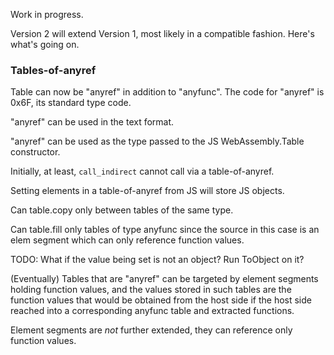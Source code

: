 
Work in progress.

Version 2 will extend Version 1, most likely in a compatible fashion.  Here's what's going on.

### Tables-of-anyref

Table can now be "anyref" in addition to "anyfunc".  The code for "anyref" is 0x6F, its standard type code.

"anyref" can be used in the text format.

"anyref" can be used as the type passed to the JS WebAssembly.Table constructor.

Initially, at least, `call_indirect` cannot call via a table-of-anyref.

Setting elements in a table-of-anyref from JS will store JS objects.

Can table.copy only between tables of the same type.

Can table.fill only tables of type anyfunc since the source in this case is an elem segment which can only reference function values.

TODO: What if the value being set is not an object?  Run ToObject on it?

(Eventually)  Tables that are "anyref" can be targeted by element segments holding function values, 
and the values stored in such tables are the function values that would be obtained from the host side
if the host side reached into a corresponding anyfunc table and extracted functions.

Element segments are *not* further extended, they can reference only function values.
